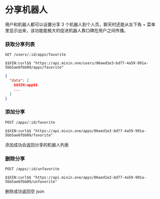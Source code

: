 # 分享机器人

用户和机器人都可以设置分享 3 个机器人到个人页，聊天时还能从左下角 + 菜单里显示出来，该功能能极大的促进机器人靠口碑在用户之间传播。

### 获取分享列表

`GET /users/:id/apps/favorite`

```
$$XIN:curl$$ "https://api.mixin.one/users/06aed1e3-bd77-4a59-991a-5bb5ae6fbb09/apps/favorite"
```

```json
{
  "data": [
    $$XIN:app$$
    ...
  ]
}
```

### 添加分享

`POST /apps/:id/favorite`

```
$$XIN:curl$$ "https://api.mixin.one/apps/06aed1e3-bd77-4a59-991a-5bb5ae6fbb09/favorite"
```

添加成功会返回分享的机器人列表


### 删除分享

`POST /apps/:id/unfavorite`

```
$$XIN:curl$$ "https://api.mixin.one/apps/06aed1e3-bd77-4a59-991a-5bb5ae6fbb09/unfavorite"
```

删除成功返回空 json

